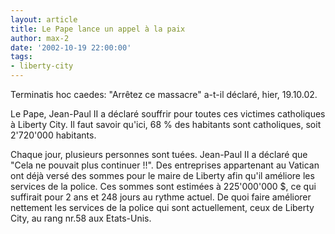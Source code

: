 ```yaml
---
layout: article
title: Le Pape lance un appel à la paix
author: max-2
date: '2002-10-19 22:00:00'
tags:
- liberty-city
---
```


Terminatis hoc caedes: "Arrêtez ce massacre" a-t-il déclaré, hier, 19.10.02.

Le Pape, Jean-Paul II a déclaré souffrir pour toutes ces victimes catholiques à Liberty City. Il faut savoir qu'ici, 68 % des habitants sont catholiques, soit 2'720'000 habitants.

Chaque jour, plusieurs personnes sont tuées. Jean-Paul II a déclaré que "Cela ne pouvait plus continuer !!". Des entreprises appartenant au Vatican ont déjà versé des sommes pour le maire de Liberty afin qu'il améliore les services de la police. Ces sommes sont estimées à 225'000'000 $, ce qui suffirait pour 2 ans et 248 jours au rythme actuel. De quoi faire améliorer nettement les services de la police qui sont actuellement, ceux de Liberty City, au rang nr.58 aux Etats-Unis.